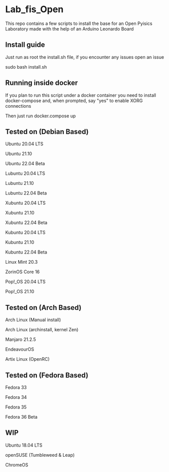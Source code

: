# Lab_fis_Open
This repo contains a few scripts to install the base for an Open Pyisics Laboratory made with the help of an Arduino Leonardo Board


## Install guide
Just run as root the install.sh file, if you encounter any issues open an issue

sudo bash install.sh
## Running inside docker
If you plan to run this script under a docker container you need to install docker-compose and, when prompted, say "yes" to enable XORG connections

Then just run docker.compose up

## Tested on (Debian Based)

Ubuntu 20.04 LTS

Ubuntu 21.10

Ubuntu 22.04 Beta

Lubuntu 20.04 LTS

Lubuntu 21.10

Lubuntu 22.04 Beta

Xubuntu 20.04 LTS

Xubuntu 21.10

Xubuntu 22.04 Beta

Kubuntu 20.04 LTS

Kubuntu 21.10

Kubuntu 22.04 Beta

Linux Mint 20.3

ZorinOS Core 16

Pop!_OS 20.04 LTS

Pop!_OS 21.10

## Tested on (Arch Based)

Arch Linux (Manual install)

Arch Linux (archinstall, kernel Zen)

Manjaro 21.2.5

EndeavourOS

Artix Linux (OpenRC)

## Tested on (Fedora Based)

Fedora 33

Fedora 34

Fedora 35

Fedora 36 Beta

## WIP

Ubuntu 18.04 LTS

openSUSE (Tumbleweed & Leap)

ChromeOS

